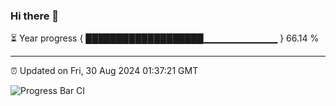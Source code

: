 ### Hi there 👋

⏳ Year progress { ███████████████████▁▁▁▁▁▁▁▁▁▁▁ } 66.14 %

---

⏰ Updated on Fri, 30 Aug 2024 01:37:21 GMT

![Progress Bar CI](https://github.com/ZhaoGui/ZhaoGui/workflows/Progress%20Bar%20CI/badge.svg)
